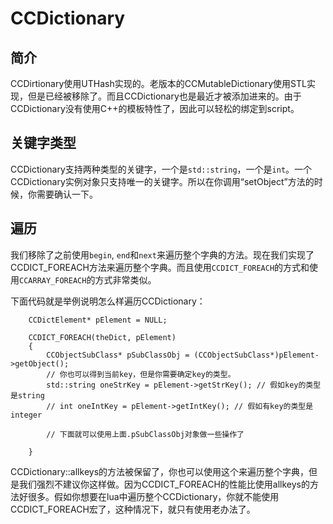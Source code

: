 # CCDictionary #

## 简介 ##

CCDirtionary使用UTHash实现的。老版本的CCMutableDictionary使用STL实现，但是已经被移除了。而且CCDictionary也是最近才被添加进来的。由于CCDictionary没有使用C++的模板特性了，因此可以轻松的绑定到script。

## 关键字类型 ##

CCDictionary支持两种类型的关键字，一个是`std::string`，一个是`int`。一个CCDictionary实例对象只支持唯一的关键字。所以在你调用“setObject”方法的时候，你需要确认一下。

## 遍历 ##

我们移除了之前使用`begin`, `end`和`next`来遍历整个字典的方法。现在我们实现了CCDICT_FOREACH方法来遍历整个字典。而且使用`CCDICT_FOREACH`的方式和使用`CCARRAY_FOREACH`的方式非常类似。


 下面代码就是举例说明怎么样遍历CCDictionary：

```
	CCDictElement* pElement = NULL;
	 
	CCDICT_FOREACH(theDict, pElement)
	{
	    CCObjectSubClass* pSubClassObj = (CCObjectSubClass*)pElement->getObject();
	    // 你也可以得到当前key，但是你需要确定key的类型。
	    std::string oneStrKey = pElement->getStrKey(); // 假如key的类型是string
		// int oneIntKey = pElement->getIntKey(); // 假如有key的类型是integer
	 
	    // 下面就可以使用上面.pSubClassObj对象做一些操作了
	 
	}
```

CCDictionary::allkeys的方法被保留了，你也可以使用这个来遍历整个字典，但是我们强烈不建议你这样做。因为CCDICT_FOREACH的性能比使用allkeys的方法好很多。假如你想要在lua中遍历整个CCDictionary，你就不能使用CCDICT_FOREACH宏了，这种情况下，就只有使用老办法了。
